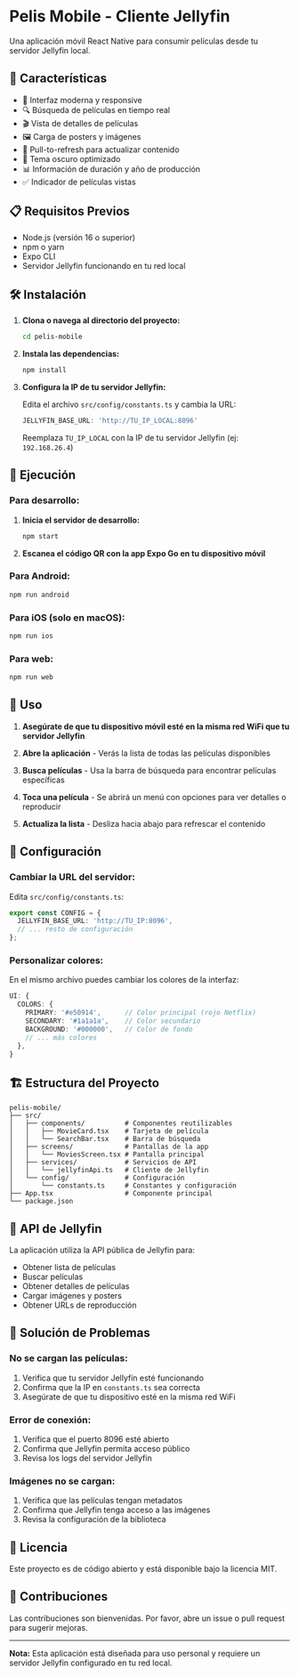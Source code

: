 # Pelis Mobile - Cliente Jellyfin

Una aplicación móvil React Native para consumir películas desde tu servidor Jellyfin local.

## 🚀 Características

- 📱 Interfaz moderna y responsive
- 🔍 Búsqueda de películas en tiempo real
- 🎬 Vista de detalles de películas
- 🖼️ Carga de posters y imágenes
- 🔄 Pull-to-refresh para actualizar contenido
- 🌙 Tema oscuro optimizado
- 📊 Información de duración y año de producción
- ✅ Indicador de películas vistas

## 📋 Requisitos Previos

- Node.js (versión 16 o superior)
- npm o yarn
- Expo CLI
- Servidor Jellyfin funcionando en tu red local

## 🛠️ Instalación

1. **Clona o navega al directorio del proyecto:**
   ```bash
   cd pelis-mobile
   ```

2. **Instala las dependencias:**
   ```bash
   npm install
   ```

3. **Configura la IP de tu servidor Jellyfin:**
   
   Edita el archivo `src/config/constants.ts` y cambia la URL:
   ```typescript
   JELLYFIN_BASE_URL: 'http://TU_IP_LOCAL:8096'
   ```
   
   Reemplaza `TU_IP_LOCAL` con la IP de tu servidor Jellyfin (ej: `192.168.26.4`)

## 🚀 Ejecución

### Para desarrollo:

1. **Inicia el servidor de desarrollo:**
   ```bash
   npm start
   ```

2. **Escanea el código QR con la app Expo Go en tu dispositivo móvil**

### Para Android:

```bash
npm run android
```

### Para iOS (solo en macOS):

```bash
npm run ios
```

### Para web:

```bash
npm run web
```

## 📱 Uso

1. **Asegúrate de que tu dispositivo móvil esté en la misma red WiFi que tu servidor Jellyfin**

2. **Abre la aplicación** - Verás la lista de todas las películas disponibles

3. **Busca películas** - Usa la barra de búsqueda para encontrar películas específicas

4. **Toca una película** - Se abrirá un menú con opciones para ver detalles o reproducir

5. **Actualiza la lista** - Desliza hacia abajo para refrescar el contenido

## 🔧 Configuración

### Cambiar la URL del servidor:

Edita `src/config/constants.ts`:
```typescript
export const CONFIG = {
  JELLYFIN_BASE_URL: 'http://TU_IP:8096',
  // ... resto de configuración
};
```

### Personalizar colores:

En el mismo archivo puedes cambiar los colores de la interfaz:
```typescript
UI: {
  COLORS: {
    PRIMARY: '#e50914',      // Color principal (rojo Netflix)
    SECONDARY: '#1a1a1a',    // Color secundario
    BACKGROUND: '#000000',   // Color de fondo
    // ... más colores
  },
}
```

## 🏗️ Estructura del Proyecto

```
pelis-mobile/
├── src/
│   ├── components/          # Componentes reutilizables
│   │   ├── MovieCard.tsx    # Tarjeta de película
│   │   └── SearchBar.tsx    # Barra de búsqueda
│   ├── screens/             # Pantallas de la app
│   │   └── MoviesScreen.tsx # Pantalla principal
│   ├── services/            # Servicios de API
│   │   └── jellyfinApi.ts   # Cliente de Jellyfin
│   └── config/              # Configuración
│       └── constants.ts     # Constantes y configuración
├── App.tsx                  # Componente principal
└── package.json
```

## 🔌 API de Jellyfin

La aplicación utiliza la API pública de Jellyfin para:

- Obtener lista de películas
- Buscar películas
- Obtener detalles de películas
- Cargar imágenes y posters
- Obtener URLs de reproducción

## 🐛 Solución de Problemas

### No se cargan las películas:
1. Verifica que tu servidor Jellyfin esté funcionando
2. Confirma que la IP en `constants.ts` sea correcta
3. Asegúrate de que tu dispositivo esté en la misma red WiFi

### Error de conexión:
1. Verifica que el puerto 8096 esté abierto
2. Confirma que Jellyfin permita acceso público
3. Revisa los logs del servidor Jellyfin

### Imágenes no se cargan:
1. Verifica que las películas tengan metadatos
2. Confirma que Jellyfin tenga acceso a las imágenes
3. Revisa la configuración de la biblioteca

## 📄 Licencia

Este proyecto es de código abierto y está disponible bajo la licencia MIT.

## 🤝 Contribuciones

Las contribuciones son bienvenidas. Por favor, abre un issue o pull request para sugerir mejoras.

---

**Nota:** Esta aplicación está diseñada para uso personal y requiere un servidor Jellyfin configurado en tu red local. 